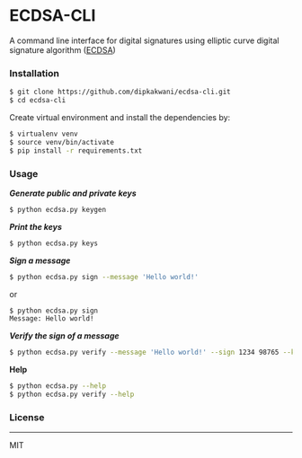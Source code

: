 # ECDSA-CLI
A command line interface for digital signatures using elliptic curve digital signature algorithm ([ECDSA](https://en.wikipedia.org/wiki/Elliptic_Curve_Digital_Signature_Algorithm))
### Installation

```sh
$ git clone https://github.com/dipkakwani/ecdsa-cli.git
$ cd ecdsa-cli
```

Create virtual environment and install the dependencies by:

```sh
$ virtualenv venv
$ source venv/bin/activate
$ pip install -r requirements.txt
```

### Usage
**_Generate public and private keys_**

```sh
$ python ecdsa.py keygen
```
**_Print the keys_**
```sh
$ python ecdsa.py keys
```
**_Sign a message_**

```sh
$ python ecdsa.py sign --message 'Hello world!'
```
or
```sh
$ python ecdsa.py sign
Message: Hello world!
```

**_Verify the sign of a message_**

```sh
$ python ecdsa.py verify --message 'Hello world!' --sign 1234 98765 --key 'public.key'
```
**Help**
```sh
$ python ecdsa.py --help
$ python ecdsa.py verify --help
```

### License
----
MIT
